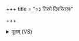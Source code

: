 +++
title = "०३ तिस्रो दिवस्तिस्रः"

+++
<details><summary>मूलम् (VS)</summary>

ति॒स्रो दिव॑स्ति॒स्रः पृ॑थि॒वीस्त्रीण्य॒न्तरि॑क्षाणि च॒तुरः॑ समु॒द्रान्।  
त्रि॒वृतं॒ स्तोमं॑ त्रि॒वृत॒ आप॑ आहु॒स्तास्त्वा॑ रक्षन्तु त्रि॒वृता॑ त्रि॒वृद्भिः॑ ॥
</details>